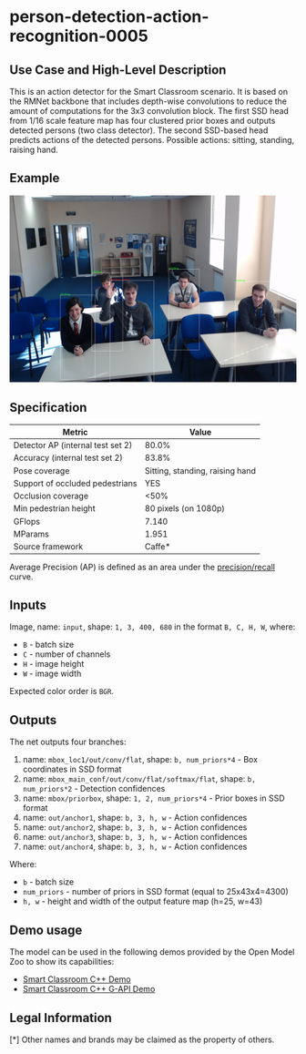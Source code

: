 # person-detection-action-recognition-0005

## Use Case and High-Level Description

This is an action detector for the Smart Classroom scenario. It is based on the RMNet backbone that includes depth-wise convolutions to reduce the amount of computations for the 3x3 convolution block. The first SSD head from 1/16 scale feature map has four clustered prior boxes and outputs detected persons (two class detector). The second SSD-based head predicts actions of the detected persons. Possible actions: sitting, standing, raising hand.

## Example

![](./assets/person-detection-action-recognition-0005.png)

## Specification

| Metric                            | Value                                     |
|-----------------------------------|-------------------------------------------|
| Detector AP (internal test set 2) | 80.0%                                     |
| Accuracy (internal test set 2)    | 83.8%                                     |
| Pose coverage                     | Sitting, standing, raising hand           |
| Support of occluded pedestrians   | YES                                       |
| Occlusion coverage                | <50%                                      |
| Min pedestrian height             | 80 pixels (on 1080p)                      |
| GFlops                            | 7.140                                     |
| MParams                           | 1.951                                     |
| Source framework                  | Caffe\*                                   |

Average Precision (AP) is defined as an area under the [precision/recall](https://en.wikipedia.org/wiki/Precision_and_recall)
curve.

## Inputs

Image, name: `input`, shape: `1, 3, 400, 680` in the format `B, C, H, W`, where:

- `B` - batch size
- `C` - number of channels
- `H` - image height
- `W` - image width

Expected color order is `BGR`.

## Outputs

The net outputs four branches:

1. name: `mbox_loc1/out/conv/flat`, shape: `b, num_priors*4` - Box coordinates in SSD format
2. name: `mbox_main_conf/out/conv/flat/softmax/flat`, shape: `b, num_priors*2` - Detection confidences
3. name: `mbox/priorbox`, shape: `1, 2, num_priors*4` - Prior boxes in SSD format
4. name: `out/anchor1`, shape: `b, 3, h, w` - Action confidences
5. name: `out/anchor2`, shape: `b, 3, h, w` - Action confidences
6. name: `out/anchor3`, shape: `b, 3, h, w` - Action confidences
7. name: `out/anchor4`, shape: `b, 3, h, w` - Action confidences

Where:

- `b` - batch size
- `num_priors` -  number of priors in SSD format (equal to 25x43x4=4300)
- `h, w` - height and width of the output feature map (h=25, w=43)

## Demo usage

The model can be used in the following demos provided by the Open Model Zoo to show its capabilities:

* [Smart Classroom C++ Demo](../../../demos/smart_classroom_demo/cpp/README.md)
* [Smart Classroom C++ G-API Demo](../../../demos/smart_classroom_demo/cpp_gapi/README.md)

## Legal Information
[*] Other names and brands may be claimed as the property of others.

